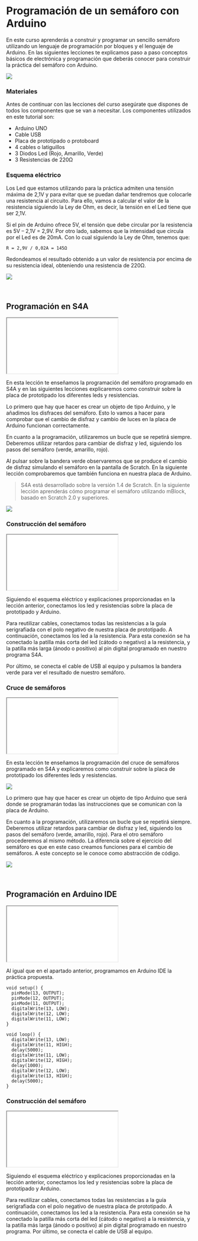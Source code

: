 # Programación de un semáforo con Arduino

En este curso aprenderás a construir y programar un sencillo semáforo utilizando un lenguaje de programación por bloques y el lenguaje de Arduino. En las siguientes lecciones te explicamos paso a paso conceptos básicos de electrónica y programación que deberás conocer para construir la práctica del semáforo con Arduino.

![](img/preview.gif)

### Materiales

Antes de continuar con las lecciones del curso asegúrate que dispones de todos los componentes que se van a necesitar. Los componentes utilizados en este tutorial son:

- Arduino UNO
- Cable USB
- Placa de prototipado o protoboard
- 4 cables o latiguillos
- 3 Diodos Led (Rojo, Amarillo, Verde)
- 3 Resistencias de 220Ω

### Esquema eléctrico

Los Led que estamos utilizando para la práctica admiten una tensión máxima de 2,1V y para evitar que se puedan dañar tendremos que colocarle una resistencia al circuito. Para ello, vamos a calcular el valor de la resistencia siguiendo la Ley de Ohm, es decir, la tensión en el Led tiene que ser 2,1V.

Si el pin de Arduino ofrece 5V, el tensión que debe circular por la resistencia es 5V – 2,1V = 2,9V. Por otro lado, sabemos que la intensidad que circula por el Led es de 20mA. Con lo cual siguiendo la Ley de Ohm, tenemos que:

```
R = 2,9V / 0,02A = 145Ω 
```

Redondeamos el resultado obtenido a un valor de resistencia por encima de su resistencia ideal, obteniendo una resistencia de 220Ω.

![](img/esquema-electrico.png)



<br />



## Programación en S4A

<div class="iframe">
  <iframe src="//www.youtube.com/embed/6Q60WzYxb3c" allowfullscreen></iframe>
</div>

En esta lección te enseñamos la programación del semáforo programado en S4A y en las siguientes lecciones explicaremos como construir sobre la placa de prototipado los diferentes leds y resistencias.

Lo primero que hay que hacer es crear un objeto de tipo Arduino, y le añadimos los disfraces del semáforo. Esto lo vamos a hacer para comprobar que el cambio de disfraz y cambio de luces en la placa de Arduino funcionan correctamente.

En cuanto a la programación, utilizaremos un bucle que se repetirá siempre. Deberemos utilizar retardos para cambiar de disfraz y led, siguiendo los pasos del semáforo (verde, amarillo, rojo).

Al pulsar sobre la bandera verde observaremos que se produce el cambio de disfraz simulando el semáforo en la pantalla de Scratch. En la siguiente lección comprobaremos que también funciona en nuestra placa de Arduino.

> S4A está desarrollado sobre la versión 1.4 de Scratch. En la siguiente lección aprenderás cómo programar el semáforo utilizando mBlock, basado en Scratch 2.0 y superiores.

![](img/programacion-s4a.png)

### Construcción del semáforo

<div class="iframe">
  <iframe src="//www.youtube.com/embed/Nr28WpNP3mQ" allowfullscreen></iframe>
</div>

Siguiendo el esquema eléctrico y explicaciones proporcionadas en la lección anterior, conectamos los led y resistencias sobre la placa de prototipado y Arduino.

Para reutilizar cables, conectamos todas las resistencias a la guía serigrafiada con el polo negativo de nuestra placa de prototipado. A continuación, conectamos los led a la resistencia. Para esta conexión se ha conectado la patilla más corta del led (cátodo o negativo) a la resistencia, y la patilla más larga (ánodo o positivo) al pin digital programado en nuestro programa S4A.

Por último, se conecta el cable de USB al equipo y pulsamos la bandera verde para ver el resultado de nuestro semáforo.

### Cruce de semáforos

<div class="iframe">
  <iframe src="//www.youtube.com/embed/PlAV36CI_No" allowfullscreen></iframe>
</div>

En esta lección te enseñamos la programación del cruce de semáforos programado en S4A y explicaremos como construir sobre la placa de prototipado los diferentes leds y resistencias.

![](img/esquema-electrico-cruce.png)

Lo primero que hay que hacer es crear un objeto de tipo Arduino que será donde se programarán todas las instrucciones que se comunican con la placa de Arduino.

En cuanto a la programación, utilizaremos un bucle que se repetirá siempre. Deberemos utilizar retardos para cambiar de disfraz y led, siguiendo los pasos del semáforo (verde, amarillo, rojo). Para el otro semáforo procederemos al mismo método. La diferencia sobre el ejercicio del semáforo es que en este caso creamos funciones para el cambio de semáforos. A este concepto se le conoce como abstracción de código.

![](img/programacion-cruce.png)



<br />



## Programación en Arduino IDE

<div class="iframe">
  <iframe src="//www.youtube.com/embed/_4ZOp9TZr6w" allowfullscreen></iframe>
</div>

Al igual que en el apartado anterior, programamos en Arduino IDE la práctica propuesta.

```arduino
void setup() {
  pinMode(13, OUTPUT);
  pinMode(12, OUTPUT);
  pinMode(11, OUTPUT);
  digitalWrite(13, LOW);
  digitalWrite(12, LOW);
  digitalWrite(11, LOW);
}

void loop() {
  digitalWrite(13, LOW);
  digitalWrite(11, HIGH);
  delay(5000);
  digitalWrite(11, LOW);
  digitalWrite(12, HIGH);
  delay(1000);
  digitalWrite(12, LOW);
  digitalWrite(13, HIGH);
  delay(5000);
}
```

### Construcción del semáforo

<div class="iframe">
  <iframe src="//www.youtube.com/embed/53Git9YiRvA" allowfullscreen></iframe>
</div>

Siguiendo el esquema eléctrico y explicaciones proporcionadas en la lección anterior, conectamos los led y resistencias sobre la placa de prototipado y Arduino.

Para reutilizar cables, conectamos todas las resistencias a la guía serigrafiada con el polo negativo de nuestra placa de prototipado. A continuación, conectamos los led a la resistencia. Para esta conexión se ha conectado la patilla más corta del led (cátodo o negativo) a la resistencia, y la patilla más larga (ánodo o positivo) al pin digital programado en nuestro programa. Por último, se conecta el cable de USB al equipo.
